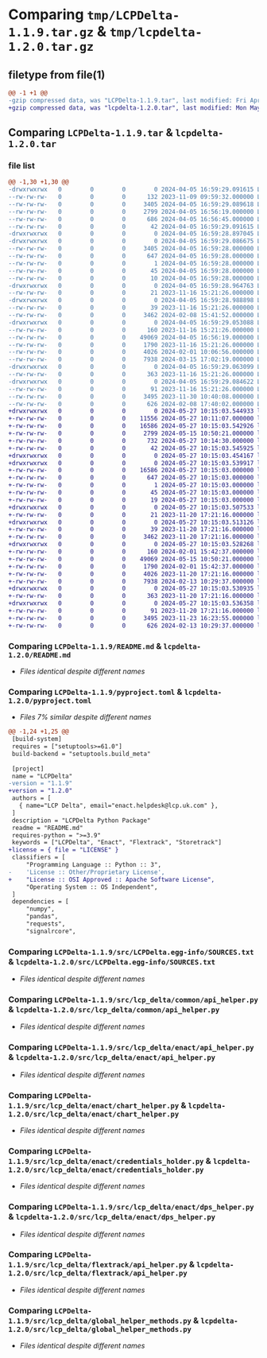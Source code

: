 # Comparing `tmp/LCPDelta-1.1.9.tar.gz` & `tmp/lcpdelta-1.2.0.tar.gz`

## filetype from file(1)

```diff
@@ -1 +1 @@
-gzip compressed data, was "LCPDelta-1.1.9.tar", last modified: Fri Apr  5 16:59:29 2024, max compression
+gzip compressed data, was "lcpdelta-1.2.0.tar", last modified: Mon May 27 10:15:03 2024, max compression
```

## Comparing `LCPDelta-1.1.9.tar` & `lcpdelta-1.2.0.tar`

### file list

```diff
@@ -1,30 +1,30 @@
-drwxrwxrwx   0        0        0        0 2024-04-05 16:59:29.091615 LCPDelta-1.1.9/
--rw-rw-rw-   0        0        0      132 2023-11-09 09:59:32.000000 LCPDelta-1.1.9/LICENSE
--rw-rw-rw-   0        0        0     3405 2024-04-05 16:59:29.089618 LCPDelta-1.1.9/PKG-INFO
--rw-rw-rw-   0        0        0     2799 2024-04-05 16:56:19.000000 LCPDelta-1.1.9/README.md
--rw-rw-rw-   0        0        0      686 2024-04-05 16:56:45.000000 LCPDelta-1.1.9/pyproject.toml
--rw-rw-rw-   0        0        0       42 2024-04-05 16:59:29.091615 LCPDelta-1.1.9/setup.cfg
-drwxrwxrwx   0        0        0        0 2024-04-05 16:59:28.897045 LCPDelta-1.1.9/src/
-drwxrwxrwx   0        0        0        0 2024-04-05 16:59:29.086675 LCPDelta-1.1.9/src/LCPDelta.egg-info/
--rw-rw-rw-   0        0        0     3405 2024-04-05 16:59:28.000000 LCPDelta-1.1.9/src/LCPDelta.egg-info/PKG-INFO
--rw-rw-rw-   0        0        0      647 2024-04-05 16:59:28.000000 LCPDelta-1.1.9/src/LCPDelta.egg-info/SOURCES.txt
--rw-rw-rw-   0        0        0        1 2024-04-05 16:59:28.000000 LCPDelta-1.1.9/src/LCPDelta.egg-info/dependency_links.txt
--rw-rw-rw-   0        0        0       45 2024-04-05 16:59:28.000000 LCPDelta-1.1.9/src/LCPDelta.egg-info/requires.txt
--rw-rw-rw-   0        0        0       10 2024-04-05 16:59:28.000000 LCPDelta-1.1.9/src/LCPDelta.egg-info/top_level.txt
-drwxrwxrwx   0        0        0        0 2024-04-05 16:59:28.964763 LCPDelta-1.1.9/src/lcp_delta/
--rw-rw-rw-   0        0        0       21 2023-11-16 15:21:26.000000 LCPDelta-1.1.9/src/lcp_delta/__init__.py
-drwxrwxrwx   0        0        0        0 2024-04-05 16:59:28.988898 LCPDelta-1.1.9/src/lcp_delta/common/
--rw-rw-rw-   0        0        0       39 2023-11-16 15:21:26.000000 LCPDelta-1.1.9/src/lcp_delta/common/__init__.py
--rw-rw-rw-   0        0        0     3462 2024-02-08 15:41:52.000000 LCPDelta-1.1.9/src/lcp_delta/common/api_helper.py
-drwxrwxrwx   0        0        0        0 2024-04-05 16:59:29.053088 LCPDelta-1.1.9/src/lcp_delta/enact/
--rw-rw-rw-   0        0        0      160 2023-11-16 15:21:26.000000 LCPDelta-1.1.9/src/lcp_delta/enact/__init__.py
--rw-rw-rw-   0        0        0    49069 2024-04-05 16:56:19.000000 LCPDelta-1.1.9/src/lcp_delta/enact/api_helper.py
--rw-rw-rw-   0        0        0     1790 2023-11-16 15:21:26.000000 LCPDelta-1.1.9/src/lcp_delta/enact/chart_helper.py
--rw-rw-rw-   0        0        0     4026 2024-02-01 10:06:56.000000 LCPDelta-1.1.9/src/lcp_delta/enact/credentials_holder.py
--rw-rw-rw-   0        0        0     7938 2024-03-15 17:02:19.000000 LCPDelta-1.1.9/src/lcp_delta/enact/dps_helper.py
-drwxrwxrwx   0        0        0        0 2024-04-05 16:59:29.063099 LCPDelta-1.1.9/src/lcp_delta/enact/response_objects/
--rw-rw-rw-   0        0        0      363 2023-11-16 15:21:26.000000 LCPDelta-1.1.9/src/lcp_delta/enact/response_objects/usage_info.py
-drwxrwxrwx   0        0        0        0 2024-04-05 16:59:29.084622 LCPDelta-1.1.9/src/lcp_delta/flextrack/
--rw-rw-rw-   0        0        0       91 2023-11-16 15:21:26.000000 LCPDelta-1.1.9/src/lcp_delta/flextrack/__init__.py
--rw-rw-rw-   0        0        0     3495 2023-11-30 10:40:08.000000 LCPDelta-1.1.9/src/lcp_delta/flextrack/api_helper.py
--rw-rw-rw-   0        0        0      626 2024-02-08 17:40:02.000000 LCPDelta-1.1.9/src/lcp_delta/global_helper_methods.py
+drwxrwxrwx   0        0        0        0 2024-05-27 10:15:03.544933 lcpdelta-1.2.0/
+-rw-rw-rw-   0        0        0    11556 2024-05-27 10:11:07.000000 lcpdelta-1.2.0/LICENSE
+-rw-rw-rw-   0        0        0    16586 2024-05-27 10:15:03.542926 lcpdelta-1.2.0/PKG-INFO
+-rw-rw-rw-   0        0        0     2799 2024-05-15 10:50:21.000000 lcpdelta-1.2.0/README.md
+-rw-rw-rw-   0        0        0      732 2024-05-27 10:14:30.000000 lcpdelta-1.2.0/pyproject.toml
+-rw-rw-rw-   0        0        0       42 2024-05-27 10:15:03.545925 lcpdelta-1.2.0/setup.cfg
+drwxrwxrwx   0        0        0        0 2024-05-27 10:15:03.454167 lcpdelta-1.2.0/src/
+drwxrwxrwx   0        0        0        0 2024-05-27 10:15:03.539917 lcpdelta-1.2.0/src/LCPDelta.egg-info/
+-rw-rw-rw-   0        0        0    16586 2024-05-27 10:15:03.000000 lcpdelta-1.2.0/src/LCPDelta.egg-info/PKG-INFO
+-rw-rw-rw-   0        0        0      647 2024-05-27 10:15:03.000000 lcpdelta-1.2.0/src/LCPDelta.egg-info/SOURCES.txt
+-rw-rw-rw-   0        0        0        1 2024-05-27 10:15:03.000000 lcpdelta-1.2.0/src/LCPDelta.egg-info/dependency_links.txt
+-rw-rw-rw-   0        0        0       45 2024-05-27 10:15:03.000000 lcpdelta-1.2.0/src/LCPDelta.egg-info/requires.txt
+-rw-rw-rw-   0        0        0       19 2024-05-27 10:15:03.000000 lcpdelta-1.2.0/src/LCPDelta.egg-info/top_level.txt
+drwxrwxrwx   0        0        0        0 2024-05-27 10:15:03.507533 lcpdelta-1.2.0/src/lcp_delta/
+-rw-rw-rw-   0        0        0       21 2023-11-20 17:21:16.000000 lcpdelta-1.2.0/src/lcp_delta/__init__.py
+drwxrwxrwx   0        0        0        0 2024-05-27 10:15:03.513126 lcpdelta-1.2.0/src/lcp_delta/common/
+-rw-rw-rw-   0        0        0       39 2023-11-20 17:21:16.000000 lcpdelta-1.2.0/src/lcp_delta/common/__init__.py
+-rw-rw-rw-   0        0        0     3462 2023-11-20 17:21:16.000000 lcpdelta-1.2.0/src/lcp_delta/common/api_helper.py
+drwxrwxrwx   0        0        0        0 2024-05-27 10:15:03.528268 lcpdelta-1.2.0/src/lcp_delta/enact/
+-rw-rw-rw-   0        0        0      160 2024-02-01 15:42:37.000000 lcpdelta-1.2.0/src/lcp_delta/enact/__init__.py
+-rw-rw-rw-   0        0        0    49069 2024-05-15 10:50:21.000000 lcpdelta-1.2.0/src/lcp_delta/enact/api_helper.py
+-rw-rw-rw-   0        0        0     1790 2024-02-01 15:42:37.000000 lcpdelta-1.2.0/src/lcp_delta/enact/chart_helper.py
+-rw-rw-rw-   0        0        0     4026 2023-11-20 17:21:16.000000 lcpdelta-1.2.0/src/lcp_delta/enact/credentials_holder.py
+-rw-rw-rw-   0        0        0     7938 2024-02-13 10:29:37.000000 lcpdelta-1.2.0/src/lcp_delta/enact/dps_helper.py
+drwxrwxrwx   0        0        0        0 2024-05-27 10:15:03.530935 lcpdelta-1.2.0/src/lcp_delta/enact/response_objects/
+-rw-rw-rw-   0        0        0      363 2023-11-20 17:21:16.000000 lcpdelta-1.2.0/src/lcp_delta/enact/response_objects/usage_info.py
+drwxrwxrwx   0        0        0        0 2024-05-27 10:15:03.536358 lcpdelta-1.2.0/src/lcp_delta/flextrack/
+-rw-rw-rw-   0        0        0       91 2023-11-20 17:21:16.000000 lcpdelta-1.2.0/src/lcp_delta/flextrack/__init__.py
+-rw-rw-rw-   0        0        0     3495 2023-11-23 16:23:55.000000 lcpdelta-1.2.0/src/lcp_delta/flextrack/api_helper.py
+-rw-rw-rw-   0        0        0      626 2024-02-13 10:29:37.000000 lcpdelta-1.2.0/src/lcp_delta/global_helper_methods.py
```

### Comparing `LCPDelta-1.1.9/README.md` & `lcpdelta-1.2.0/README.md`

 * *Files identical despite different names*

### Comparing `LCPDelta-1.1.9/pyproject.toml` & `lcpdelta-1.2.0/pyproject.toml`

 * *Files 7% similar despite different names*

```diff
@@ -1,24 +1,25 @@
 [build-system]
 requires = ["setuptools>=61.0"]
 build-backend = "setuptools.build_meta"
 
 [project]
 name = "LCPDelta"
-version = "1.1.9"
+version = "1.2.0"
 authors = [
   { name="LCP Delta", email="enact.helpdesk@lcp.uk.com" },
 ]
 description = "LCPDelta Python Package"
 readme = "README.md"
 requires-python = ">=3.9"
 keywords = ["LCPDelta", "Enact", "Flextrack", "Storetrack"]
+license = { file = "LICENSE" }
 classifiers = [
     "Programming Language :: Python :: 3",
-    'License :: Other/Proprietary License',
+    "License :: OSI Approved :: Apache Software License",
     "Operating System :: OS Independent",
 ]
 dependencies = [
     "numpy",
     "pandas",
     "requests",
     "signalrcore",
```

### Comparing `LCPDelta-1.1.9/src/LCPDelta.egg-info/SOURCES.txt` & `lcpdelta-1.2.0/src/LCPDelta.egg-info/SOURCES.txt`

 * *Files identical despite different names*

### Comparing `LCPDelta-1.1.9/src/lcp_delta/common/api_helper.py` & `lcpdelta-1.2.0/src/lcp_delta/common/api_helper.py`

 * *Files identical despite different names*

### Comparing `LCPDelta-1.1.9/src/lcp_delta/enact/api_helper.py` & `lcpdelta-1.2.0/src/lcp_delta/enact/api_helper.py`

 * *Files identical despite different names*

### Comparing `LCPDelta-1.1.9/src/lcp_delta/enact/chart_helper.py` & `lcpdelta-1.2.0/src/lcp_delta/enact/chart_helper.py`

 * *Files identical despite different names*

### Comparing `LCPDelta-1.1.9/src/lcp_delta/enact/credentials_holder.py` & `lcpdelta-1.2.0/src/lcp_delta/enact/credentials_holder.py`

 * *Files identical despite different names*

### Comparing `LCPDelta-1.1.9/src/lcp_delta/enact/dps_helper.py` & `lcpdelta-1.2.0/src/lcp_delta/enact/dps_helper.py`

 * *Files identical despite different names*

### Comparing `LCPDelta-1.1.9/src/lcp_delta/flextrack/api_helper.py` & `lcpdelta-1.2.0/src/lcp_delta/flextrack/api_helper.py`

 * *Files identical despite different names*

### Comparing `LCPDelta-1.1.9/src/lcp_delta/global_helper_methods.py` & `lcpdelta-1.2.0/src/lcp_delta/global_helper_methods.py`

 * *Files identical despite different names*

